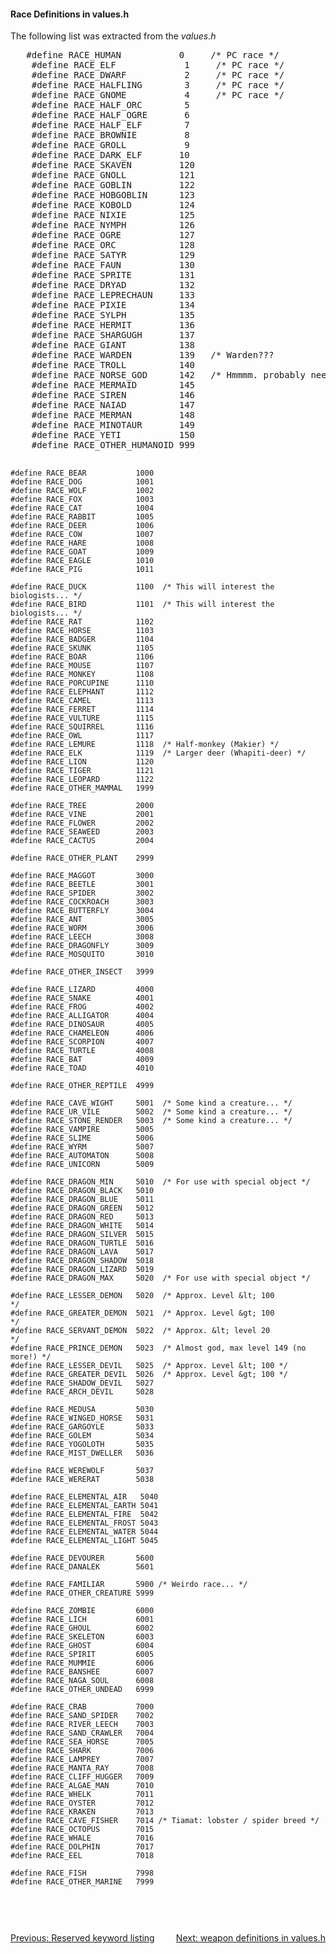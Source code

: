 <div class="mw-parser-output"><h4><span class="mw-headline" id="Race_Definitions_in_values.h">Race Definitions in values.h</span></h4>
<p>The following list was extracted from the
	<i>values.h</i>
</p>
<pre>	#define RACE_HUMAN           0     /* PC race */
	#define RACE_ELF             1     /* PC race */
	#define RACE_DWARF           2     /* PC race */
	#define RACE_HALFLING        3     /* PC race */
	#define RACE_GNOME           4     /* PC race */
	#define RACE_HALF_ORC        5
	#define RACE_HALF_OGRE       6
	#define RACE_HALF_ELF        7
	#define RACE_BROWNIE         8
	#define RACE_GROLL           9
	#define RACE_DARK_ELF       10
	#define RACE_SKAVEN         120
	#define RACE_GNOLL          121
	#define RACE_GOBLIN         122
	#define RACE_HOBGOBLIN      123
	#define RACE_KOBOLD         124
	#define RACE_NIXIE          125
	#define RACE_NYMPH          126
	#define RACE_OGRE           127
	#define RACE_ORC            128
	#define RACE_SATYR          129
	#define RACE_FAUN           130
	#define RACE_SPRITE         131
	#define RACE_DRYAD          132
	#define RACE_LEPRECHAUN     133
	#define RACE_PIXIE          134
	#define RACE_SYLPH          135
	#define RACE_HERMIT         136
	#define RACE_SHARGUGH       137
	#define RACE_GIANT          138
	#define RACE_WARDEN         139   /* Warden???             */
	#define RACE_TROLL          140
	#define RACE_NORSE_GOD      142   /* Hmmmm. probably need better categories */
	#define RACE_MERMAID        145
	#define RACE_SIREN          146
	#define RACE_NAIAD          147
	#define RACE_MERMAN         148
	#define RACE_MINOTAUR       149
	#define RACE_YETI           150
	#define RACE_OTHER_HUMANOID 999

	#define RACE_BEAR           1000
	#define RACE_DOG            1001
	#define RACE_WOLF           1002
	#define RACE_FOX            1003
	#define RACE_CAT            1004
	#define RACE_RABBIT         1005
	#define RACE_DEER           1006
	#define RACE_COW            1007
	#define RACE_HARE           1008
	#define RACE_GOAT           1009
	#define RACE_EAGLE          1010
	#define RACE_PIG            1011

	#define RACE_DUCK           1100  /* This will interest the biologists... */
	#define RACE_BIRD           1101  /* This will interest the biologists... */
	#define RACE_RAT            1102
	#define RACE_HORSE          1103
	#define RACE_BADGER         1104
	#define RACE_SKUNK          1105
	#define RACE_BOAR           1106
	#define RACE_MOUSE          1107
	#define RACE_MONKEY         1108
	#define RACE_PORCUPINE      1110
	#define RACE_ELEPHANT       1112
	#define RACE_CAMEL          1113
	#define RACE_FERRET         1114
	#define RACE_VULTURE        1115
	#define RACE_SQUIRREL       1116
	#define RACE_OWL            1117
	#define RACE_LEMURE         1118  /* Half-monkey (Makier) */
	#define RACE_ELK            1119  /* Larger deer (Whapiti-deer) */
	#define RACE_LION           1120
	#define RACE_TIGER          1121
	#define RACE_LEOPARD        1122
	#define RACE_OTHER_MAMMAL   1999

	#define RACE_TREE           2000
	#define RACE_VINE           2001
	#define RACE_FLOWER         2002
	#define RACE_SEAWEED        2003
	#define RACE_CACTUS         2004

	#define RACE_OTHER_PLANT    2999

	#define RACE_MAGGOT         3000
	#define RACE_BEETLE         3001
	#define RACE_SPIDER         3002
	#define RACE_COCKROACH      3003
	#define RACE_BUTTERFLY      3004
	#define RACE_ANT            3005
	#define RACE_WORM           3006
	#define RACE_LEECH          3008
	#define RACE_DRAGONFLY      3009
	#define RACE_MOSQUITO       3010

	#define RACE_OTHER_INSECT   3999

	#define RACE_LIZARD         4000
	#define RACE_SNAKE          4001
	#define RACE_FROG           4002
	#define RACE_ALLIGATOR      4004
	#define RACE_DINOSAUR       4005
	#define RACE_CHAMELEON      4006
	#define RACE_SCORPION       4007
	#define RACE_TURTLE         4008
	#define RACE_BAT            4009
	#define RACE_TOAD           4010

	#define RACE_OTHER_REPTILE  4999

	#define RACE_CAVE_WIGHT     5001  /* Some kind a creature... */
	#define RACE_UR_VILE        5002  /* Some kind a creature... */
	#define RACE_STONE_RENDER   5003  /* Some kind a creature... */
	#define RACE_VAMPIRE        5005
	#define RACE_SLIME          5006
	#define RACE_WYRM           5007
	#define RACE_AUTOMATON      5008
	#define RACE_UNICORN        5009

	#define RACE_DRAGON_MIN     5010  /* For use with special object */
	#define RACE_DRAGON_BLACK   5010
	#define RACE_DRAGON_BLUE    5011
	#define RACE_DRAGON_GREEN   5012
	#define RACE_DRAGON_RED     5013
	#define RACE_DRAGON_WHITE   5014
	#define RACE_DRAGON_SILVER  5015
	#define RACE_DRAGON_TURTLE  5016
	#define RACE_DRAGON_LAVA    5017
	#define RACE_DRAGON_SHADOW  5018
	#define RACE_DRAGON_LIZARD  5019
	#define RACE_DRAGON_MAX     5020  /* For use with special object */

	#define RACE_LESSER_DEMON   5020  /* Approx. Level &lt; 100          */
	#define RACE_GREATER_DEMON  5021  /* Approx. Level &gt; 100          */
	#define RACE_SERVANT_DEMON  5022  /* Approx. &lt; level 20           */
	#define RACE_PRINCE_DEMON   5023  /* Almost god, max level 149 (no more!) */
	#define RACE_LESSER_DEVIL   5025  /* Approx. Level &lt; 100 */
	#define RACE_GREATER_DEVIL  5026  /* Approx. Level &gt; 100 */
	#define RACE_SHADOW_DEVIL   5027
	#define RACE_ARCH_DEVIL     5028

	#define RACE_MEDUSA         5030
	#define RACE_WINGED_HORSE   5031
	#define RACE_GARGOYLE       5033
	#define RACE_GOLEM          5034
	#define RACE_YOGOLOTH       5035
	#define RACE_MIST_DWELLER   5036

	#define RACE_WEREWOLF       5037
	#define RACE_WERERAT        5038

	#define RACE_ELEMENTAL_AIR   5040
	#define RACE_ELEMENTAL_EARTH 5041
	#define RACE_ELEMENTAL_FIRE  5042
	#define RACE_ELEMENTAL_FROST 5043
	#define RACE_ELEMENTAL_WATER 5044
	#define RACE_ELEMENTAL_LIGHT 5045

	#define RACE_DEVOURER       5600
	#define RACE_DANALEK        5601

	#define RACE_FAMILIAR       5900 /* Weirdo race... */
	#define RACE_OTHER_CREATURE 5999

	#define RACE_ZOMBIE         6000
	#define RACE_LICH           6001
	#define RACE_GHOUL          6002
	#define RACE_SKELETON       6003
	#define RACE_GHOST          6004
	#define RACE_SPIRIT         6005
	#define RACE_MUMMIE         6006
	#define RACE_BANSHEE        6007
	#define RACE_NAGA_SOUL      6008
	#define RACE_OTHER_UNDEAD   6999

	#define RACE_CRAB           7000
	#define RACE_SAND_SPIDER    7002
	#define RACE_RIVER_LEECH    7003
	#define RACE_SAND_CRAWLER   7004
	#define RACE_SEA_HORSE      7005
	#define RACE_SHARK          7006
	#define RACE_LAMPREY        7007
	#define RACE_MANTA_RAY      7008
	#define RACE_CLIFF_HUGGER   7009
	#define RACE_ALGAE_MAN      7010
	#define RACE_WHELK          7011
	#define RACE_OYSTER         7012
	#define RACE_KRAKEN         7013
	#define RACE_CAVE_FISHER    7014 /* Tiamat: lobster / spider breed */
	#define RACE_OCTOPUS        7015
	#define RACE_WHALE          7016
	#define RACE_DOLPHIN        7017
	#define RACE_EEL            7018

	#define RACE_FISH           7998
	#define RACE_OTHER_MARINE   7999
</pre>
<div style="padding-top: 30px; padding-bottom: 20px; text-align: left;float:left;width:50%;"><a href="./Manual:Zone-Manual-Appendices-Reserved-keyword-listing" title="Manual:Zone Manual/Appendices/Reserved keyword listing">Previous: Reserved keyword listing</a></div>
<div style="padding-top: 30px; padding-bottom: 20px; text-align: right;float:right;width:50%;"><a href="./Manual:Zone-Manual-Appendices-weapon-definitions-in-values.h" title="Manual:Zone Manual/Appendices/weapon definitions in values.h">Next: weapon definitions in values.h</a></div></div>